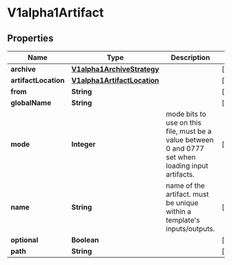

# V1alpha1Artifact

## Properties

Name | Type | Description | Notes
------------ | ------------- | ------------- | -------------
**archive** | [**V1alpha1ArchiveStrategy**](V1alpha1ArchiveStrategy.md) |  |  [optional]
**artifactLocation** | [**V1alpha1ArtifactLocation**](V1alpha1ArtifactLocation.md) |  |  [optional]
**from** | **String** |  |  [optional]
**globalName** | **String** |  |  [optional]
**mode** | **Integer** | mode bits to use on this file, must be a value between 0 and 0777 set when loading input artifacts. |  [optional]
**name** | **String** | name of the artifact. must be unique within a template&#39;s inputs/outputs. |  [optional]
**optional** | **Boolean** |  |  [optional]
**path** | **String** |  |  [optional]



